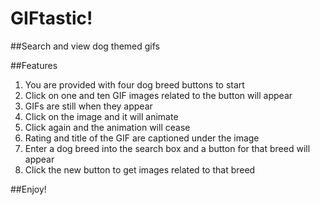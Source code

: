 # GIFtastic!

##Search and view dog themed gifs

##Features
  1. You are provided with four dog breed buttons to start
  2. Click on one and ten GIF images related to the button will appear
  3. GIFs are still when they appear
  4. Click on the image and it will animate
  5. Click again and the animation will cease
  6. Rating and title of the GIF are captioned under the image
  7. Enter a dog breed into the search box and a button for that breed will appear
  8. Click the new button to get images related to that breed

##Enjoy!
